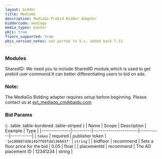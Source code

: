 ```yaml
---
layout: bidder
title: MediaGo
description: MediaGo Prebid Bidder Adapter
biddercode: mediago
media_types: banner
pbjs: true
floors_supported: true
pbjs_version_notes: not ported to 5.x, added back 7.13
---
```

### Modules

SharedID: We need you to include SharedID module,which is used to get prebid user commonid.It can better differentiating users to bid on ads.

### Note:

The MediaGo Bidding adapter requires setup before beginning. Please contact us at <ext_mediago_cm@baidu.com>

### Bid Params

{: .table .table-bordered .table-striped }
| Name          | Scope    | Description           | Example   | Type      |
|---------------|----------|-----------------------|-----------|-----------|
| `token`      | required | publisher token        | `'1e100887dd614b7f69fdd1360437'`    | `string` |
| bidfloor | recommend | Sets a floor price for the bid | 0.05 | float |
| placementId | recommend | The AD placement ID | 12341234 | string |

